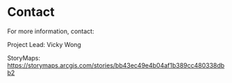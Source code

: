 # Contact

For more information, contact:

Project Lead: Vicky Wong

StoryMaps: https://storymaps.arcgis.com/stories/bb43ec49e4b04af1b389cc480338dbb2
